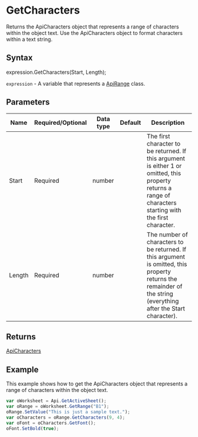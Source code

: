 # GetCharacters

Returns the ApiCharacters object that represents a range of characters within the object text. Use the ApiCharacters object to format characters within a text string.

## Syntax

expression.GetCharacters(Start, Length);

`expression` - A variable that represents a [ApiRange](../ApiRange.md) class.

## Parameters

| **Name** | **Required/Optional** | **Data type** | **Default** | **Description** |
| ------------- | ------------- | ------------- | ------------- | ------------- |
| Start | Required | number |  | The first character to be returned. If this argument is either 1 or omitted, this property returns a range of characters starting with the first character. |
| Length | Required | number |  | The number of characters to be returned. If this argument is omitted, this property returns the remainder of the string (everything after the Start character). |

## Returns

[ApiCharacters](../../ApiCharacters/ApiCharacters.md)

## Example

This example shows how to get the ApiCharacters object that represents a range of characters within the object text.

```javascript
var oWorksheet = Api.GetActiveSheet();
var oRange = oWorksheet.GetRange("B1");
oRange.SetValue("This is just a sample text.");
var oCharacters = oRange.GetCharacters(9, 4);
var oFont = oCharacters.GetFont();
oFont.SetBold(true);
```
